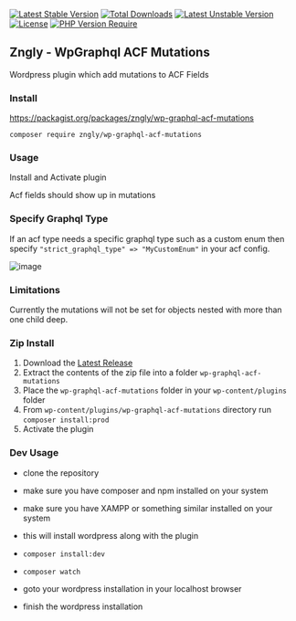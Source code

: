 [![Latest Stable Version](http://poser.pugx.org/zngly/wp-graphql-acf-mutations/v)](https://packagist.org/packages/zngly/wp-graphql-acf-mutations) [![Total Downloads](http://poser.pugx.org/zngly/wp-graphql-acf-mutations/downloads)](https://packagist.org/packages/zngly/wp-graphql-acf-mutations) [![Latest Unstable Version](http://poser.pugx.org/zngly/wp-graphql-acf-mutations/v/unstable)](https://packagist.org/packages/zngly/wp-graphql-acf-mutations) [![License](http://poser.pugx.org/zngly/wp-graphql-acf-mutations/license)](https://packagist.org/packages/zngly/wp-graphql-acf-mutations) [![PHP Version Require](http://poser.pugx.org/zngly/wp-graphql-acf-mutations/require/php)](https://packagist.org/packages/zngly/wp-graphql-acf-mutations)

## Zngly - WpGraphql ACF Mutations

Wordpress plugin which add mutations to ACF Fields

### Install

<https://packagist.org/packages/zngly/wp-graphql-acf-mutations>

`composer require zngly/wp-graphql-acf-mutations`

### Usage

Install and Activate plugin

Acf fields should show up in mutations

### Specify Graphql Type

If an acf type needs a specific graphql type such as a custom enum then specify
`"strict_graphql_type" => "MyCustomEnum"` in your acf config.

![image](https://user-images.githubusercontent.com/87081580/180242118-a887435c-d665-44aa-b569-c50cc27542c6.png)

### Limitations

Currently the mutations will not be set for objects nested with more than one child deep.

### Zip Install

1. Download the [Latest Release](https://github.com/zngly/wp-graphql-acf-mutations/releases)
2. Extract the contents of the zip file into a folder `wp-graphql-acf-mutations`
3. Place the `wp-graphql-acf-mutations` folder in your `wp-content/plugins` folder
4. From `wp-content/plugins/wp-graphql-acf-mutations` directory run `composer install:prod`
5. Activate the plugin

### Dev Usage

-   clone the repository
-   make sure you have composer and npm installed on your system
-   make sure you have XAMPP or something similar installed on your system
-   this will install wordpress along with the plugin

-   `composer install:dev`
-   `composer watch`

-   goto your wordpress installation in your localhost browser
-   finish the wordpress installation
